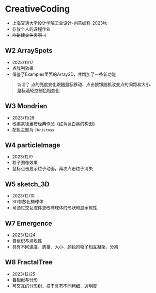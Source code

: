 # CreativeCoding
- 上海交通大学设计学院工业设计-创意编程-2023秋
- 存放个人的课程作业
- ~~咋新建文件夹啊（~~

## W2 ArraySpots
- 2023/11/17
- 点阵列效果
- 借鉴了Examples里面的Array2D，并增加了一些新功能
>新增了 **点的亮度变化跟随鼠标移动**、**点击按钮随机改变点的间距和大小**、**鼠标滚轮控制色相变化**

## W3 Mondrian
- 2023/11/26
- 改编蒙德里安经典作品《红黄蓝白黑的构图》
- 配色主题为 `Christmas`

## W4 particleImage
- 2023/12/9
- 粒子图像效果
- 鼠标点击显示粒子动画，再次点击粒子消失

## W5 sketch_3D
- 2023/12/10
- 3D参数化椭球体
- 可通过交互控件更改椭球体的形状和显示属性

## W7 Emergence
- 2023/12/24
- 自组织与涌现性
- 具有不同速度、质量、大小、颜色的粒子相互凝聚、分离

## W8 FractalTree
- 2023/12/25
- 自相似与分形
- 可交互的分形树，枝干具有不同粗细、透明度
